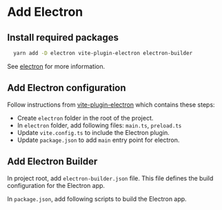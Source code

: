﻿# Add Electron

## Install required packages

```bash
  yarn add -D electron vite-plugin-electron electron-builder
```
See [electron](https://www.electronjs.org/docs/latest/tutorial/installation) for more information.

## Add Electron configuration

Follow instructions from [vite-plugin-electron](https://github.com/electron-vite/vite-plugin-electron) which contains these steps:

* Create `electron` folder in the root of the project.
* In `electron` folder, add following files: `main.ts`, `preload.ts`
* Update `vite.config.ts` to include the Electron plugin.
* Update `package.json` to add `main` entry point for electron.

## Add Electron Builder

In project root, add `electron-builder.json` file. This file defines the build configuration for the Electron app.

In `package.json`, add following scripts to build the Electron app.
